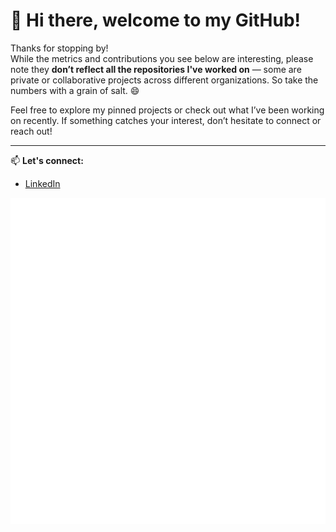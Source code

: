 # 👋 Hi there, welcome to my GitHub!

Thanks for stopping by!  
While the metrics and contributions you see below are interesting, please note they **don’t reflect all the repositories I've worked on** — some are private or collaborative projects across different organizations. So take the numbers with a grain of salt. 😄

Feel free to explore my pinned projects or check out what I’ve been working on recently. If something catches your interest, don’t hesitate to connect or reach out!

---

📫 **Let's connect:**  
- [LinkedIn]([https://your-linkedin.com](https://www.linkedin.com/in/julien-laurent-widmer/))  

![My Languages](./github-metrics.svg)




<!--
**TrueJu/TrueJu** is a ✨ _special_ ✨ repository because its `README.md` (this file) appears on your GitHub profile.

Here are some ideas to get you started:

- 🔭 I’m currently working on ...
- 🌱 I’m currently learning ...
- 👯 I’m looking to collaborate on ...
- 🤔 I’m looking for help with ...
- 💬 Ask me about ...
- 📫 How to reach me: ...
- 😄 Pronouns: ...
- ⚡ Fun fact: ...
-->
